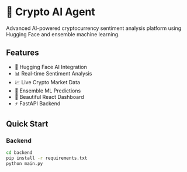 # 🚀 Crypto AI Agent

Advanced AI-powered cryptocurrency sentiment analysis platform using Hugging Face and ensemble machine learning.

## Features

- 🤖 Hugging Face AI Integration
- 📊 Real-time Sentiment Analysis  
- 💹 Live Crypto Market Data
- 🎯 Ensemble ML Predictions
- 📱 Beautiful React Dashboard
- ⚡ FastAPI Backend

## Quick Start

### Backend
```bash
cd backend
pip install -r requirements.txt
python main.py

